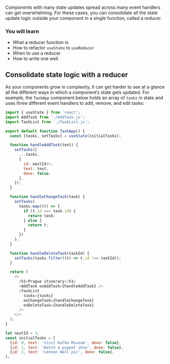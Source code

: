 Components with many state updates spread across many event handlers can get overwhelming. For these cases, you can consolidate all the state update logic outside your component in a single function, called a _reducer._

### You will learn

- What a reducer function is
- How to refactor `useState` to `useReducer`
- When to use a reducer
- How to write one well

## Consolidate state logic with a reducer [](https://react.dev/learn/extracting-state-logic-into-a-reducer#consolidate-state-logic-with-a-reducer "Link for Consolidate state logic with a reducer")
As your components grow in complexity, it can get harder to see at a glance all the different ways in which a component’s state gets updated. For example, the `TaskApp` component below holds an array of `tasks` in state and uses three different event handlers to add, remove, and edit tasks:
```js
import { useState } from 'react';
import AddTask from './AddTask.js';
import TaskList from './TaskList.js';

export default function TaskApp() {
  const [tasks, setTasks] = useState(initialTasks);

  function handleAddTask(text) {
    setTasks([
      ...tasks,
      {
        id: nextId++,
        text: text,
        done: false,
      },
    ]);
  }

  function handleChangeTask(task) {
    setTasks(
      tasks.map((t) => {
        if (t.id === task.id) {
          return task;
        } else {
          return t;
        }
      })
    );
  }

  function handleDeleteTask(taskId) {
    setTasks(tasks.filter((t) => t.id !== taskId));
  }

  return (
    <>
      <h1>Prague itinerary</h1>
      <AddTask onAddTask={handleAddTask} />
      <TaskList
        tasks={tasks}
        onChangeTask={handleChangeTask}
        onDeleteTask={handleDeleteTask}
      />
    </>
  );
}

let nextId = 3;
const initialTasks = [
  {id: 0, text: 'Visit Kafka Museum', done: false},
  {id: 1, text: 'Watch a puppet show', done: false},
  {id: 2, text: 'Lennon Wall pic', done: false},
];

```